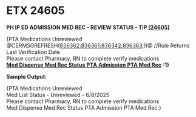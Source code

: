# ETX 24605

**PH IP ED ADMISSION MED REC - REVIEW STATUS - TIP \[**[**24605**](etx-24605.md)**]**

{PTA Medications Unreviewed\
@CERMSGREFRESH([836362](../cer/cer-836362.md);[836361](../cer/cer-836361.md);[836342](../cer/cer-836342.md);[836363](../cer/cer-836363.md),1)@ //Rule Returns Last Verification Date\
Please contact Pharmacy, RN to complete verify medications\
[**Med Dispense** **Med Rec Status PTA** **Admission PTA Med Rec**](../epicact.md) **:1}**

**Sample Output:**

{PTA Medications Unreviewed\
Med List Status - Unreviewed - 6/8/2025\
Please contact Pharmacy, RN to complete verify medications\
Med Dispense Med Rec Status PTA Admission PTA Med Rec:}
